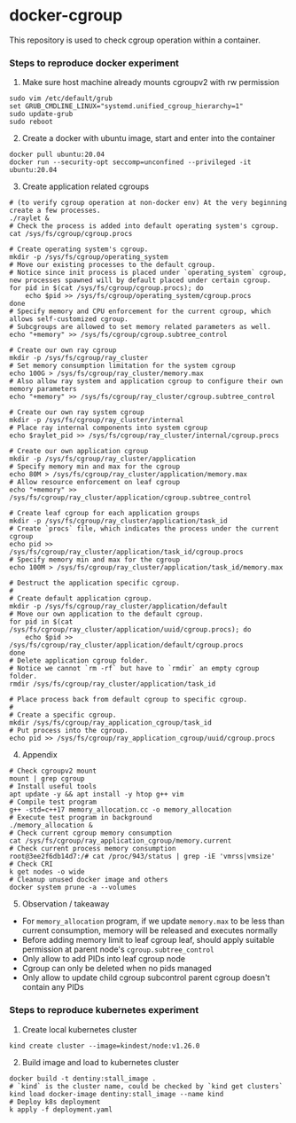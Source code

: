 # docker-cgroup
This repository is used to check cgroup operation within a container.

### Steps to reproduce docker experiment
1. Make sure host machine already mounts cgroupv2 with rw permission
```shell
sudo vim /etc/default/grub
set GRUB_CMDLINE_LINUX="systemd.unified_cgroup_hierarchy=1"
sudo update-grub
sudo reboot
```
2. Create a docker with ubuntu image, start and enter into the container
```shell
docker pull ubuntu:20.04
docker run --security-opt seccomp=unconfined --privileged -it ubuntu:20.04
```
3. Create application related cgroups
```shell
# (to verify cgroup operation at non-docker env) At the very beginning create a few processes.
./raylet &
# Check the process is added into default operating system's cgroup.
cat /sys/fs/cgroup/cgroup.procs

# Create operating system's cgroup.
mkdir -p /sys/fs/cgroup/operating_system
# Move our existing processes to the default cgroup.
# Notice since init process is placed under `operating_system` cgroup, new processes spawned will by default placed under certain cgroup.
for pid in $(cat /sys/fs/cgroup/cgroup.procs); do
    echo $pid >> /sys/fs/cgroup/operating_system/cgroup.procs
done
# Specify memory and CPU enforcement for the current cgroup, which allows self-customized cgroup.
# Subcgroups are allowed to set memory related parameters as well.
echo "+memory" >> /sys/fs/cgroup/cgroup.subtree_control

# Create our own ray cgroup
mkdir -p /sys/fs/cgroup/ray_cluster
# Set memory consumption limitation for the system cgroup
echo 100G > /sys/fs/cgroup/ray_cluster/memory.max
# Also allow ray system and application cgroup to configure their own memory parameters
echo "+memory" >> /sys/fs/cgroup/ray_cluster/cgroup.subtree_control 

# Create our own ray system cgroup
mkdir -p /sys/fs/cgroup/ray_cluster/internal
# Place ray internal components into system cgroup
echo $raylet_pid >> /sys/fs/cgroup/ray_cluster/internal/cgroup.procs

# Create our own application cgroup
mkdir -p /sys/fs/cgroup/ray_cluster/application
# Specify memory min and max for the cgroup
echo 80M > /sys/fs/cgroup/ray_cluster/application/memory.max
# Allow resource enforcement on leaf cgroup
echo "+memory" >> /sys/fs/cgroup/ray_cluster/application/cgroup.subtree_control

# Create leaf cgroup for each application groups
mkdir -p /sys/fs/cgroup/ray_cluster/application/task_id
# Create `procs` file, which indicates the process under the current cgroup
echo pid >> /sys/fs/cgroup/ray_cluster/application/task_id/cgroup.procs
# Specify memory min and max for the cgroup
echo 100M > /sys/fs/cgroup/ray_cluster/application/task_id/memory.max

# Destruct the application specific cgroup.
#
# Create default application cgroup.
mkdir -p /sys/fs/cgroup/ray_cluster/application/default
# Move our own application to the default cgroup.
for pid in $(cat /sys/fs/cgroup/ray_cluster/application/uuid/cgroup.procs); do
    echo $pid >> /sys/fs/cgroup/ray_cluster/application/default/cgroup.procs
done
# Delete application cgroup folder.
# Notice we cannot `rm -rf` but have to `rmdir` an empty cgroup folder.
rmdir /sys/fs/cgroup/ray_cluster/application/task_id

# Place process back from default cgroup to specific cgroup.
#
# Create a specific cgroup.
mkdir /sys/fs/cgroup/ray_application_cgroup/task_id
# Put process into the cgroup.
echo pid >> /sys/fs/cgroup/ray_application_cgroup/uuid/cgroup.procs
```
4. Appendix
```shell
# Check cgroupv2 mount
mount | grep cgroup
# Install useful tools
apt update -y && apt install -y htop g++ vim
# Compile test program
g++ -std=c++17 memory_allocation.cc -o memory_allocation
# Execute test program in background
./memory_allocation &
# Check current cgroup memory consumption
cat /sys/fs/cgroup/ray_application_cgroup/memory.current
# Check current process memory consumption
root@3ee2f6db14d7:/# cat /proc/943/status | grep -iE 'vmrss|vmsize'
# Check CRI
k get nodes -o wide
# Cleanup unused docker image and others
docker system prune -a --volumes
```
5. Observation / takeaway
- For `memory_allocation` program, if we update `memory.max` to be less than current consumption, memory will be released and executes normally
- Before adding memory limit to leaf cgroup leaf, should apply suitable permission at parent node's `cgroup.subtree_control`
- Only allow to add PIDs into leaf cgroup node
- Cgroup can only be deleted when no pids managed
- Only allow to update child cgroup subcontrol parent cgroup doesn't contain any PIDs

### Steps to reproduce kubernetes experiment
1. Create local kubernetes cluster
```shell
kind create cluster --image=kindest/node:v1.26.0
```
2. Build image and load to kubernetes cluster
```shell
docker build -t dentiny:stall_image .
# `kind` is the cluster name, could be checked by `kind get clusters`
kind load docker-image dentiny:stall_image --name kind
# Deploy k8s deployment
k apply -f deployment.yaml
```
